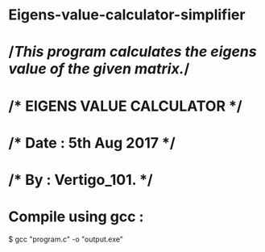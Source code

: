 # Eigens-value-calculator-simplifier
# /*This program calculates the eigens value of the given matrix.*/

# /* EIGENS VALUE CALCULATOR */
# /* Date : 5th Aug 2017 */
# /* By : Vertigo_101. */

# Compile using gcc : 
$ gcc "program.c" -o "output.exe"
